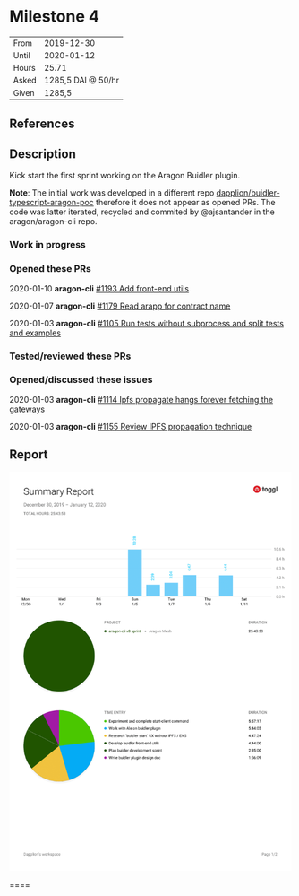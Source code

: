 # Milestone 4

|       |                    |
| ----- | ------------------ |
| From  | 2019-12-30         |
| Until | 2020-01-12         |
| Hours | 25.71              |
| Asked | 1285,5 DAI @ 50/hr |
| Given | 1285,5             |

## References

## Description

Kick start the first sprint working on the Aragon Buidler plugin.

**Note**: The initial work was developed in a different repo [dapplion/buidler-typescript-aragon-poc](https://github.com/dapplion/buidler-typescript-aragon-poc) therefore it does not appear as opened PRs. The code was latter iterated, recycled and commited by @ajsantander in the aragon/aragon-cli repo.

### Work in progress

### Opened these PRs

2020-01-10 **aragon-cli** [#1193 Add front-end utils](https://github.com/aragon/aragon-cli/pull/1193)

2020-01-07 **aragon-cli** [#1179 Read arapp for contract name](https://github.com/aragon/aragon-cli/pull/1179)

2020-01-03 **aragon-cli** [#1105 Run tests without subprocess and split tests and examples](https://github.com/aragon/aragon-cli/pull/1105)

### Tested/reviewed these PRs

### Opened/discussed these issues

2020-01-03 **aragon-cli** [#1114 Ipfs propagate hangs forever fetching the gateways](https://github.com/aragon/aragon-cli/issues/1114)

2020-01-03 **aragon-cli** [#1155 Review IPFS propagation technique](https://github.com/aragon/aragon-cli/issues/1155)

## Report

![Time-tracking report](assets/lion-milestone-06-timing-report.png)

====
